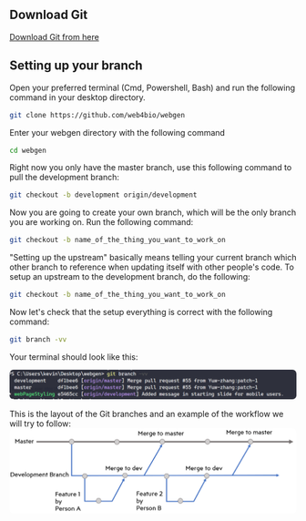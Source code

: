 ## Download Git 
[Download Git from here](https://git-scm.com/downloads)

## Setting up your branch

Open your preferred terminal (Cmd, Powershell, Bash) and run the following command in your desktop directory.
``` bash
git clone https://github.com/web4bio/webgen
```

Enter your webgen directory with the following command
``` bash
cd webgen
```

Right now you only have the master branch, use this following command to pull the development branch:
``` bash
git checkout -b development origin/development
```

Now you are going to create your own branch, which will be the only branch you are working on. Run the following command:
``` bash
git checkout -b name_of_the_thing_you_want_to_work_on
```

"Setting up the upstream" basically means telling your current branch which other branch to reference when updating itself with other people's code. To setup an upstream to the development branch, do the following:
``` bash
git checkout -b name_of_the_thing_you_want_to_work_on
```

Now let's check that the setup everything is correct with the following command:
``` bash
git branch -vv
```

Your terminal should look like this:

<img src="presentationPoster\images\gitBranchingCheck.png" alt="Kitten" title="Git Branching Check" style="border-radius : 7px" />

This is the layout of the Git branches and an example of the workflow we will try to follow:
<img src="presentationPoster\images\gitBranchWokflow.png" alt="Kitten" title="Git Branching Check" style="border-radius : 7px" />



